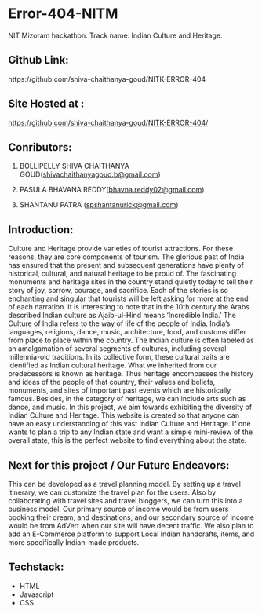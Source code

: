 # Error-404-NITM
NIT Mizoram hackathon. Track name: Indian Culture and Heritage.

<h2>Github Link:</h2>
 https://github.com/shiva-chaithanya-goud/NITK-ERROR-404

<h2>Site Hosted at :</h2>

https://github.com/shiva-chaithanya-goud/NITK-ERROR-404/

<h2>Conributors:</h2>

1. BOLLIPELLY SHIVA CHAITHANYA GOUD(shivachaithanyagoud.b@gmail.com)

2. PASULA BHAVANA REDDY(bhavna.reddy02@gmail.com)

3. SHANTANU PATRA (spshantanurick@gmail.com)


<h2>Introduction:</h2>

Culture and Heritage provide varieties of tourist attractions. For these reasons, they are core components of tourism. The glorious past of India has ensured that the present and subsequent generations have plenty of historical, cultural, and natural heritage to be proud of. The fascinating monuments and heritage sites in the country stand quietly today to tell their story of joy, sorrow, courage, and sacrifice. Each of the stories is so enchanting and singular that tourists will be left asking for more at the end of each narration. It is interesting to note that in the 10th century the Arabs described Indian culture as Ajaib-ul-Hind means ‘Incredible India.’
The Culture of India refers to the way of life of the people of India. India’s languages, religions, dance, music, architecture, food, and customs differ from place to place within the country. The Indian culture is often labeled as an amalgamation of several segments of cultures, including several millennia-old traditions. In its collective form, these cultural traits are identified as Indian cultural heritage. What we inherited from our predecessors is known as heritage. Thus heritage encompasses the history and ideas of the people of that country, their values and beliefs, monuments, and sites of important past events which are historically famous. Besides, in the category of heritage, we can include arts such as dance, and music.
In this project, we aim towards exhibiting the diversity of Indian Culture and Heritage. This website is created so that anyone can have an easy understanding of this vast Indian Culture and Heritage. If one wants to plan a trip to any Indian state and want a simple mini-review of the overall state, this is the perfect website to find everything about the state.
 
<h2>Next for this project / Our Future Endeavors:</h2>

This can be developed as a travel planning model. By setting up a travel itinerary, we can customize the travel plan for the users. Also by collaborating with travel sites and travel bloggers, we can turn this into a business model.
Our primary source of income would be from users booking their dream, and destinations, and our secondary source of income would be from AdVert when our site will have decent traffic.
We also plan to add an E-Commerce platform to support Local Indian handcrafts, items, and more specifically Indian-made products.

<h2>Techstack:</h2>

- HTML
- Javascript
- CSS


